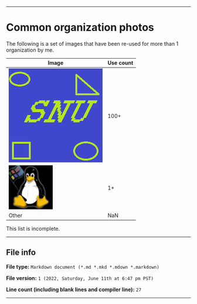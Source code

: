 
***

# Common organization photos

The following is a set of images that have been re-used for more than 1 organization by me.

| Image | Use count |
|---|---|
| ![SNU Logo](/AdditionalInfo/Common/Images/SNU_blue_and_gold_legacy_icon.png) | 100+ |
| ![Linux for workgroups 3.11](/AdditionalInfo/Common/Images/Linux-for-workgroups-boot.jpg) | 1+ |
| Other | NaN |

This list is incomplete.

***

## File info

**File type:** `Markdown document (*.md *.mkd *.mdown *.markdown)`

**File version:** `1 (2022, Saturday, June 11th at 6:47 pm PST)`

**Line count (including blank lines and compiler line):** `27`

***
